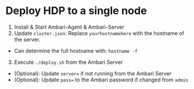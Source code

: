# Deploy HDP to a single node

1. Install & Start Ambari-Agent & Ambari-Server
2. Update `cluster.json`: Replace `yourhostnamehere` with the hostname of the server.
  - Can determine the full hostname with: `hostname -f`
3. Execute `./deploy.sh` from the Ambari Server
  - (Optional): Update `server=` if not running from the Ambari Server
  - (Optional): Update `pass=` to the Ambari password if changed from `admin`
